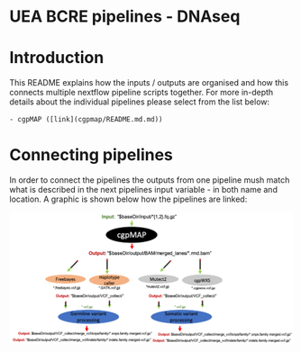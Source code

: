 # UEA BCRE pipelines - DNAseq

# Introduction

This README explains how the inputs / outputs are organised and how this connects multiple nextflow pipeline scripts together. For more in-depth details about the individual pipelines please select from the list below:

    - cgpMAP ([link](cgpmap/README.md.md))


# Connecting pipelines

In order to connect the pipelines the outputs from one pipeline mush match what is described in the next pipelines input variable - in both name and location. A graphic is shown below how the pipelines are linked:


![figure-1](../misc/DNAseq_summary.png)
